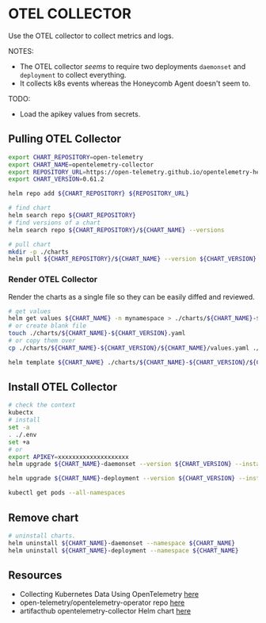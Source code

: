 # OTEL COLLECTOR

Use the OTEL collector to collect metrics and logs.  

NOTES:

* The OTEL collector *seems* to require two deployments `daemonset` and `deployment` to collect everything.  
* It collects k8s events whereas the Honeycomb Agent doesn't seem to.  

TODO:

* Load the apikey values from secrets.

## Pulling OTEL Collector

```sh
export CHART_REPOSITORY=open-telemetry
export CHART_NAME=opentelemetry-collector
export REPOSITORY_URL=https://open-telemetry.github.io/opentelemetry-helm-charts
export CHART_VERSION=0.61.2
```

```sh
helm repo add ${CHART_REPOSITORY} ${REPOSITORY_URL}

# find chart
helm search repo ${CHART_REPOSITORY}
# find versions of a chart 
helm search repo ${CHART_REPOSITORY}/${CHART_NAME} --versions

# pull chart
mkdir -p ./charts
helm pull ${CHART_REPOSITORY}/${CHART_NAME} --version ${CHART_VERSION} --untar --untardir ./charts/${CHART_NAME}-${CHART_VERSION}
```

### Render OTEL Collector

Render the charts as a single file so they can be easily diffed and reviewed.  

```sh
# get values 
helm get values ${CHART_NAME} -n mynamespace > ./charts/${CHART_NAME}-${CHART_VERSION}.yaml
# or create blank file
touch ./charts/${CHART_NAME}-${CHART_VERSION}.yaml
# or copy them over
cp ./charts/${CHART_NAME}-${CHART_VERSION}/${CHART_NAME}/values.yaml ./charts/${CHART_NAME}-${CHART_VERSION}/${CHART_NAME}-values.yaml

helm template ${CHART_NAME} ./charts/${CHART_NAME}-${CHART_VERSION}/${CHART_NAME} -f ./charts/${CHART_NAME}-${CHART_VERSION}/${CHART_NAME}-values.yaml --namespace kube-system --set mode=daemonset > ./charts/${CHART_NAME}-${CHART_VERSION}-test.yaml
```

## Install OTEL Collector

```sh
# check the context
kubectx
# install
set -a
. ./.env
set +a
# or
export APIKEY=xxxxxxxxxxxxxxxxxxxx
helm upgrade ${CHART_NAME}-daemonset --version ${CHART_VERSION} --install ${CHART_REPOSITORY}/${CHART_NAME} -f ./opentelemetry-collector-daemon-values.yaml --namespace ${CHART_NAME} --create-namespace --set "config.exporters.otlp.headers.X-Honeycomb-Team=$APIKEY,config.exporters.otlp.headers.X-Honeycomb-Dataset=otel-collector-data"

helm upgrade ${CHART_NAME}-deployment --version ${CHART_VERSION} --install ${CHART_REPOSITORY}/${CHART_NAME} -f ./opentelemetry-collector-deployment-values.yaml --namespace ${CHART_NAME} --create-namespace --set "config.exporters.otlp.headers.X-Honeycomb-Team=$APIKEY,config.exporters.otlp.headers.X-Honeycomb-Dataset=otel-collector-data"

kubectl get pods --all-namespaces
```

## Remove chart

```sh
# uninstall charts.
helm uninstall ${CHART_NAME}-daemonset --namespace ${CHART_NAME}
helm uninstall ${CHART_NAME}-deployment --namespace ${CHART_NAME}
```

## Resources

* Collecting Kubernetes Data Using OpenTelemetry [here](https://www.honeycomb.io/blog/kubernetes-collector-opentelemetry)  
* open-telemetry/opentelemetry-operator repo [here](https://github.com/open-telemetry/opentelemetry-operator)  
* artifacthub opentelemetry-collector Helm chart [here](https://artifacthub.io/packages/helm/opentelemetry-helm/opentelemetry-collector)  
